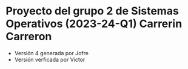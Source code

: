 # Proyecto del grupo 2 de Sistemas Operativos (2023-24-Q1) Carrerin Carreron

- Versión 4 generada por Jofre 
- Versión verficada por Victor
    
    
